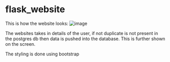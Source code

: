 # flask_website

This is how the website looks:
![image](https://user-images.githubusercontent.com/77480225/223554220-e7b2713c-dcc2-4e35-ab1e-6ed939d06c12.png)


The websites takes in details of the user, if not duplicate is not present in the postgres db then data is pushed into the database. This is further shown on the screen. 

The styling is done using bootstrap
